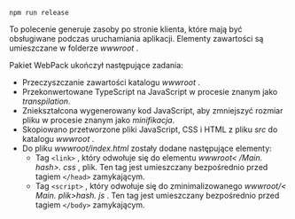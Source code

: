 ```console
npm run release
```

To polecenie generuje zasoby po stronie klienta, które mają być obsługiwane podczas uruchamiania aplikacji. Elementy zawartości są umieszczane w folderze *wwwroot* .

Pakiet WebPack ukończył następujące zadania:

* Przeczyszczanie zawartości katalogu *wwwroot* .
* Przekonwertowane TypeScript na JavaScript w procesie znanym jako *transpilation*.
* Zniekształcona wygenerowany kod JavaScript, aby zmniejszyć rozmiar pliku w procesie znanym jako *minifikacja*.
* Skopiowano przetworzone pliki JavaScript, CSS i HTML z pliku *src* do katalogu *wwwroot* .
* Do pliku *wwwroot/index.html* zostały dodane następujące elementy:
  * Tag `<link>` , który odwołuje się do elementu *wwwroot\< /Main. hash\>. css* , plik. Ten tag jest umieszczany bezpośrednio przed tagiem `</head>` zamykającym.
  * Tag `<script>` , który odwołuje się do zminimalizowanego *wwwroot/\< Main. plik\>hash. js* . Ten tag jest umieszczany bezpośrednio przed tagiem `</body>` zamykającym.